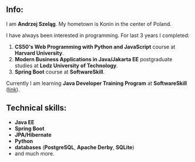 Info:
-----
I am **Andrzej Szeląg**. My hometown is Konin in the center of Poland. 

I have always been interested in programming. For last 3 years I completed:
1. **CS50's Web Programming with Python and JavaScript** course at **Harvard University**.
2. **Modern Business Applications in Java/Jakarta EE** postgraduate studies at **Lodz University of Technology**.
3. **Spring Boot** course at **SoftwareSkill**.

Currently I am learning **Java Developer Training Program** at **SoftwareSkill** ([link](https://softwareskill.pl/program/java-developer)).

Technical skills:
-----------------
* **Java EE**
* **Spring Boot**
* **JPA/Hibernate**
* **Python**
* **databases** (**PostgreSQL**, **Apache Derby**, **SQLite**) 
* and much more.

